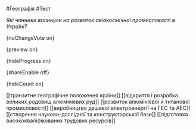 #Географія #Тест

*Які чинники вплинули на розвиток авіакосмічної промисловості в Україні?*

{noChangeVote on}

{preview on}

{hideProgress on}

{shareEnable off}

{hideCount on}

[[транзитне географічне положення країни]]
[[відкриття і розробка великих родовищ алюмінієвих руд]]
[[розвиток алюмінієвої й титанової промисловості]]
[[виробництво дешевої електроенергії на ГЕС та АЕС]]
[[створення науково-дослідної та конструкторської бази]]
[[підготовка висококваліфікованих трудових ресурсів]]
